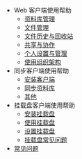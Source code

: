 * Web 客户端使用帮助
	* [资料库管理](web_client/library_manage.md)
	* [文件管理](web_client/file_manage.md)
	* [文件历史与回收站](web_client/file_history_recycle.md)
	* [共享与协作](web_client/share_collaboration.md)
	* [个人设置与管理](web_client/personal_setup_and_manage.md)
	* [使用组织架构](web_client/use_organization.md)
* 同步客户端使用帮助
	* [安装客户端](syncing_client/install_syncing_client.md)
	* [同步资料库](syncing_client/syncing_librarise.md)
	* [其他](syncing_client/others.md)
* 挂载盘客户端使用帮助
	* [安装挂载盘](seadrive_client/install_seadrive_client.md)
	* [使用挂载盘](seadrive_client/usage_seadrive_client.md)
	* [设置挂载盘](seadrive_client/seadrive_setup.md)
	* [挂载盘常见问题](seadrive_client/faq_seadrive.md)
* [常见问题](faq.md)
